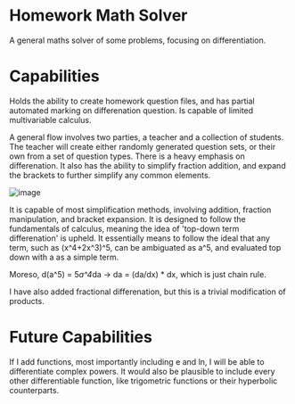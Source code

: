 # Homework Math Solver
A general maths solver of some problems, focusing on differentiation.

# Capabilities
Holds the ability to create homework question files, and has partial automated marking on differenation question. Is capable of limited multivariable calculus.

A general flow involves two parties, a teacher and a collection of students. The teacher will create either randomly generated question sets, or their own
from a set of question types. There is a heavy emphasis on differenation. It also has the ability to simplify fraction addition, 
and expand the brackets to further simplify any common elements.

![image](https://user-images.githubusercontent.com/26233238/194129942-91d0a5c8-77e5-49e8-8a13-7c760ebca883.png)

It is capable of most simplification methods, involving addition, fraction manipulation, and bracket expansion. It is designed to follow the fundamentals of calculus, 
meaning the idea of 'top-down term differenation' is upheld. It essentially means to follow the ideal that any term, such as (x^4+2x^3)^5, can be ambiguated as a^5,
and evaluated top down with a as a simple term. 

Moreso, d(a^5) = 5*a^4*da -> da = (da/dx) * dx, which is just chain rule.

I have also added fractional differenation, but this is a trivial modification of products.

# Future Capabilities 

If I add functions, most importantly including e and ln, I will be able to differentiate complex powers. It would also be plausible to 
include every other differentiable function, like trigometric functions or their hyperbolic counterparts. 

